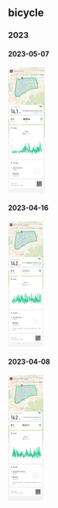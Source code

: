 ## bicycle

### 2023

#### 2023-05-07

<img src="./image-20230507102843.png" alt="image-20230507102843" style="zoom:25%;" />

#### 2023-04-16

<img src="./image-20230504155603789.png" alt="image-20230504155603789" style="zoom:25%;" />

#### 2023-04-08

<img src="./image-20230504155804942.png" alt="image-20230504155804942" style="zoom:25%;" />









































